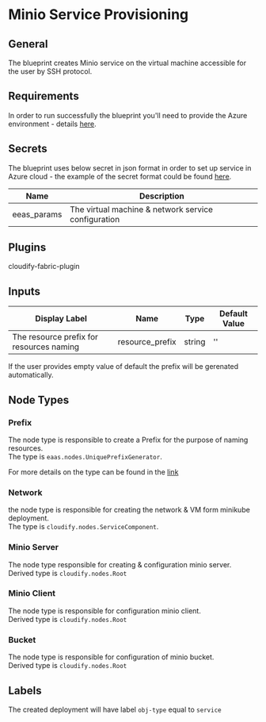 # Minio Service Provisioning

## General

The blueprint creates Minio service on the virtual machine accessible for the user by SSH protocol.

## Requirements

In order to run successfully the blueprint you'll need to provide the Azure environment - details [here](https://github.com/cloudify-community/eaas-example). 

## Secrets

The blueprint uses below secret in json format in order to set up service in Azure cloud - the example of the secret format could be found [here](https://github.com/cloudify-community/eaas-example/blob/master/secret.json).

| Name                  | Description                                            |
| --------------------- | ------------------------------------------------------ |
| eeas_params           | The virtual machine & network service configuration    |


## Plugins

cloudify-fabric-plugin

## Inputs

| Display Label                            | Name            | Type   | Default Value  |
| ---------------------------------------- | --------------- | ------ | -------------- |
| The resource prefix for resources naming | resource_prefix | string | ''             |

If the user provides empty value of default the prefix will be gerenated automatically.

## Node Types

### Prefix
The node type is responsible to create a Prefix for the purpose of naming resources.\
The type is `eaas.nodes.UniquePrefixGenerator`.

For more details on the type can be found in the [link](https://github.com/cloudify-community/eaas-example/blob/master/utils/custom_types.yaml)

### Network
the node type is responsible for creating the network & VM form minikube deployment.\
The type is `cloudify.nodes.ServiceComponent`.

### Minio Server
The node type responsible for creating & configuration minio server.\
Derived type is `cloudify.nodes.Root`


### Minio Client
The node type is responsible for configuration minio client.\
Derived type is `cloudify.nodes.Root`

### Bucket
The node type is responsible for configuration of minio bucket.\
Derived type is `cloudify.nodes.Root`

## Labels

The created deployment will have label `obj-type` equal to `service`